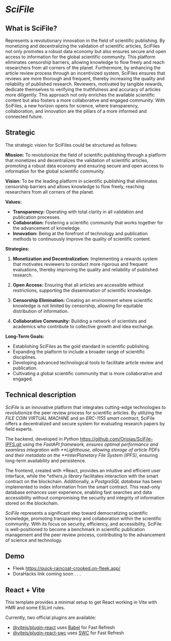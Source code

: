 # *SciFile*

## What is SciFile?

Represents a revolutionary innovation in the field of scientific publishing. By monetizing and decentralizing the validation of scientific articles, SciFiles not only promotes a robust data economy but also ensures secure and open access to information for the global scientific community. This platform eliminates censorship barriers, allowing knowledge to flow freely and reach researchers from all corners of the planet. Furthermore, by enhancing the article review process through an incentivized system, SciFiles ensures that reviews are more thorough and frequent, thereby increasing the quality and reliability of published research. Reviewers, motivated by tangible rewards, dedicate themselves to verifying the truthfulness and accuracy of articles more diligently. This approach not only enriches the available scientific content but also fosters a more collaborative and engaged community. With SciFiles, a new horizon opens for science, where transparency, collaboration, and innovation are the pillars of a more informed and connected future.

## Strategic

The strategic vision for SciFiles could be structured as follows:

**Mission:**
To revolutionize the field of scientific publishing through a platform that monetizes and decentralizes the validation of scientific articles, promoting a robust data economy and ensuring secure and open access to information for the global scientific community.

**Vision:**
To be the leading platform in scientific publishing that eliminates censorship barriers and allows knowledge to flow freely, reaching researchers from all corners of the planet.

**Values:**

- **Transparency:** Operating with total clarity in all validation and publication processes.
- **Collaboration:** Fostering a scientific community that works together for the advancement of knowledge.
- **Innovation:** Being at the forefront of technology and publication methods to continuously improve the quality of scientific content.

**Strategies:**

1. **Monetization and Decentralization:** Implementing a rewards system that motivates reviewers to conduct more rigorous and frequent evaluations, thereby improving the quality and reliability of published research.

1. **Open Access:** Ensuring that all articles are accessible without restrictions, supporting the dissemination of scientific knowledge.

1. **Censorship Elimination:** Creating an environment where scientific knowledge is not limited by censorship, allowing for equitable distribution of information.

1. **Collaborative Community:** Building a network of scientists and academics who contribute to collective growth and idea exchange.

**Long-Term Goals:**
- Establishing SciFiles as the gold standard in scientific publishing.
- Expanding the platform to include a broader range of scientific disciplines.
- Developing advanced technological tools to facilitate article review and publication. 
- Cultivating a global scientific community that is more collaborative and engaged.

## Technical description

*SciFile* is an innovative platform that integrates cutting-edge technologies to revolutionize the peer review process for scientific articles. By utilizing the *FILE COIN VIRTUAL MACHINE* and an *ERC-1155 smart contract*, SciFile offers a decentralized and secure system for evaluating research papers by field experts. 

The backend, developed in *Python* <https://github.com/Oriojas/SciFile-IPFS.git> using the *FastAPI framework, ensures optimal performance and seamless integration with **Lighthouse, allowing storage of article PDFs and their metadata on the **InterPlanetary File System (IPFS)*, ensuring long-term availability and persistence.

The frontend, created with *React, provides an intuitive and efficient user interface, while the **ethers.js library* facilitates interaction with the smart contract on the blockchain. Additionally, a *PostgreSQL database* has been implemented to index information from the smart contract. This read-only database enhances user experience, enabling fast searches and data accessibility without compromising the security and integrity of information stored on the blockchain.

*SciFile* represents a significant step toward democratizing scientific knowledge, promoting transparency and collaboration within the scientific community. With its focus on security, efficiency, and accessibility, SciFile is well-positioned to become a benchmark in scientific publication management and the peer review process, contributing to the advancement of science and technology.

## Demo
* Fleek <https://quick-raincoat-crooked.on-fleek.app/>
* DoraHacks link coming soon . . .

## React + Vite

This template provides a minimal setup to get React working in Vite with HMR and some ESLint rules.

Currently, two official plugins are available:

- [@vitejs/plugin-react](https://github.com/vitejs/vite-plugin-react/blob/main/packages/plugin-react/README.md) uses [Babel](https://babeljs.io/) for Fast Refresh
- [@vitejs/plugin-react-swc](https://github.com/vitejs/vite-plugin-react-swc) uses [SWC](https://swc.rs/) for Fast Refresh
